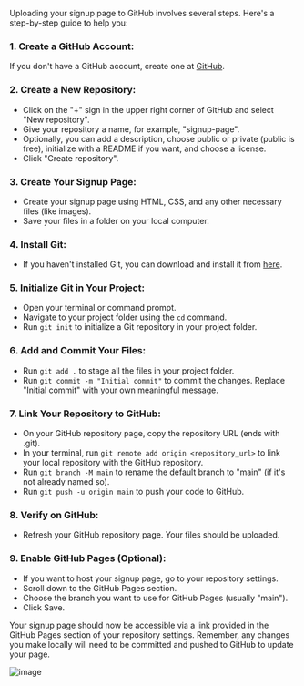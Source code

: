Uploading your signup page to GitHub involves several steps. Here's a step-by-step guide to help you:

### 1. **Create a GitHub Account:**
   If you don't have a GitHub account, create one at [GitHub](https://github.com/).

### 2. **Create a New Repository:**
   - Click on the "+" sign in the upper right corner of GitHub and select "New repository".
   - Give your repository a name, for example, "signup-page".
   - Optionally, you can add a description, choose public or private (public is free), initialize with a README if you want, and choose a license.
   - Click "Create repository".

### 3. **Create Your Signup Page:**
   - Create your signup page using HTML, CSS, and any other necessary files (like images).
   - Save your files in a folder on your local computer.

### 4. **Install Git:**
   - If you haven't installed Git, you can download and install it from [here](https://git-scm.com/downloads).

### 5. **Initialize Git in Your Project:**
   - Open your terminal or command prompt.
   - Navigate to your project folder using the `cd` command.
   - Run `git init` to initialize a Git repository in your project folder.

### 6. **Add and Commit Your Files:**
   - Run `git add .` to stage all the files in your project folder.
   - Run `git commit -m "Initial commit"` to commit the changes. Replace "Initial commit" with your own meaningful message.

### 7. **Link Your Repository to GitHub:**
   - On your GitHub repository page, copy the repository URL (ends with .git).
   - In your terminal, run `git remote add origin <repository_url>` to link your local repository with the GitHub repository.
   - Run `git branch -M main` to rename the default branch to "main" (if it's not already named so).
   - Run `git push -u origin main` to push your code to GitHub.

### 8. **Verify on GitHub:**
   - Refresh your GitHub repository page. Your files should be uploaded.

### 9. **Enable GitHub Pages (Optional):**
   - If you want to host your signup page, go to your repository settings.
   - Scroll down to the GitHub Pages section.
   - Choose the branch you want to use for GitHub Pages (usually "main").
   - Click Save.

Your signup page should now be accessible via a link provided in the GitHub Pages section of your repository settings. Remember, any changes you make locally will need to be committed and pushed to GitHub to update your page.

![image](https://github.com/Komal0709/work/assets/146418547/6e2336fd-03d4-4581-bbbd-e0c0bdef0eba)
